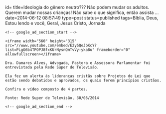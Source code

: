 id=
title=Ideologia do gênero neutro??? Não podem mudar os adultos. Querem mudar nossas crianças! Não sabe o que significa, então assista &#8230; 
date=2014-06-12 08:57:49
type=post
status=published
tags=Bíblia, Deus, Estou lendo e você, Geral, Jesus Cristo, Jornada
~~~~~~
<!-- google_ad_section_start -->

<iframe width="560" height="315" src="//www.youtube.com/embed/E2y6QeJbKcY?list=PLgG6b4TPOPJ8fxKUrNysnQmTvVy-yka8u" frameborder="0" allowfullscreen></iframe>

Dra. Damares Alves, Advogada, Pastora e Assessora Parlamentar foi entrevistada pela Rede Super de Televisão.

Ela fez um alerta às lideranças cristãs sobre Projetos de Lei que estão sendo debatidos e aprovados, os quais ferem princípios cristãos.

Confira o vídeo composto de 4 partes.

Fonte: Rede Super de Televisão, 30/05/2014

<!-- google_ad_section_end -->